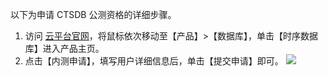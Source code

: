 以下为申请 CTSDB 公测资格的详细步骤。

1. 访问 [云平台官网](http://tce.fsphere.cn/)，将鼠标依次移动至【产品】>【数据库】，单击【时序数据库】进入产品主页。
2. 点击【内测申请】，填写用户详细信息后，单击【提交申请】即可。
![](http://imgcache.tce.fsphere.cn/image/mc.qcloudimg.com/static/img/e562ac402f2260eb8a6bc69d85632301/image.png)